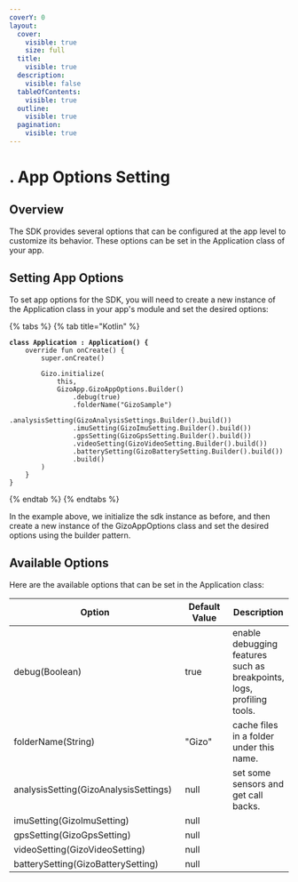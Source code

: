 ```yaml
---
coverY: 0
layout:
  cover:
    visible: true
    size: full
  title:
    visible: true
  description:
    visible: false
  tableOfContents:
    visible: true
  outline:
    visible: true
  pagination:
    visible: true
---
```


# . App Options Setting

## Overview

The SDK provides several options that can be configured at the app level to customize its behavior. These options can be set in the Application class of your app.



## Setting App Options

To set app options for the SDK, you will need to create a new instance of the Application class in your app's module and set the desired options:

{% tabs %}
{% tab title="Kotlin" %}
<pre class="language-kotlin"><code class="lang-kotlin"><strong>class Application : Application() {
</strong>    override fun onCreate() {
        super.onCreate()

        Gizo.initialize(
            this,
            GizoApp.GizoAppOptions.Builder()
                .debug(true)
                .folderName("GizoSample")
                .analysisSetting(GizoAnalysisSettings.Builder().build())
                .imuSetting(GizoImuSetting.Builder().build())
                .gpsSetting(GizoGpsSetting.Builder().build())
                .videoSetting(GizoVideoSetting.Builder().build())
                .batterySetting(GizoBatterySetting.Builder().build())
                .build()
        )
    }
}
</code></pre>
{% endtab %}
{% endtabs %}

In the example above, we initialize the sdk instance as before, and then create a new instance of the GizoAppOptions class and set the desired options using the builder pattern.



## Available Options

&#x20;Here are the available options that can be set in the Application class:



<table><thead><tr><th width="336.3333333333333">Option</th><th width="141">Default Value</th><th>Description</th></tr></thead><tbody><tr><td>debug(Boolean)</td><td>true</td><td>enable debugging features such as breakpoints, logs, profiling tools.</td></tr><tr><td>folderName(String)</td><td>"Gizo"</td><td>cache files in a folder under this name.</td></tr><tr><td>analysisSetting(GizoAnalysisSettings)</td><td>null</td><td>set some sensors and get call backs.</td></tr><tr><td>imuSetting(GizoImuSetting)</td><td>null</td><td></td></tr><tr><td>gpsSetting(GizoGpsSetting)</td><td>null</td><td></td></tr><tr><td>videoSetting(GizoVideoSetting)</td><td>null</td><td></td></tr><tr><td>batterySetting(GizoBatterySetting)</td><td>null</td><td></td></tr></tbody></table>

